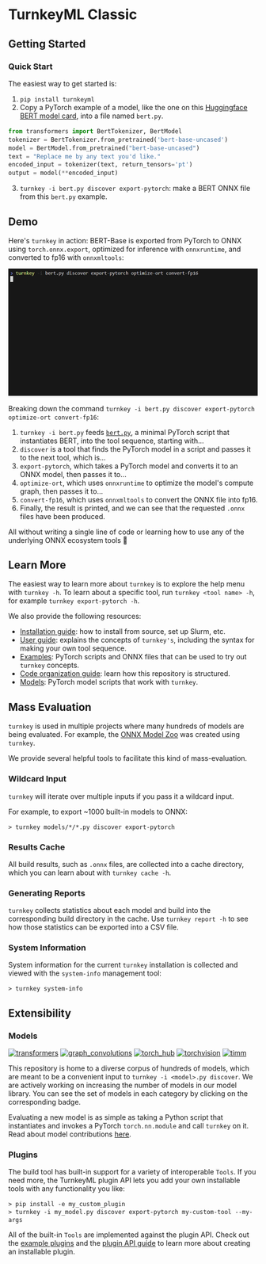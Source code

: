 # TurnkeyML Classic

## Getting Started

### Quick Start

The easiest way to get started is:
1. `pip install turnkeyml`
2. Copy a PyTorch example of a model, like the one on this [Huggingface BERT model card](https://huggingface.co/google-bert/bert-base-uncased), into a file named `bert.py`.
```python
from transformers import BertTokenizer, BertModel
tokenizer = BertTokenizer.from_pretrained('bert-base-uncased')
model = BertModel.from_pretrained("bert-base-uncased")
text = "Replace me by any text you'd like."
encoded_input = tokenizer(text, return_tensors='pt')
output = model(**encoded_input)
```
3. `turnkey -i bert.py discover export-pytorch`: make a BERT ONNX file from this `bert.py` example.

## Demo

Here's `turnkey` in action: BERT-Base is exported from PyTorch to ONNX using `torch.onnx.export`, optimized for inference with `onnxruntime`, and converted to fp16 with `onnxmltools`:

![Basic Demo Video](../img/basic_demo.gif)

Breaking down the command `turnkey -i bert.py discover export-pytorch optimize-ort convert-fp16`:

1. `turnkey -i bert.py` feeds [`bert.py`](https://github.com/onnx/turnkeyml/blob/main/models/transformers/bert.py), a minimal PyTorch script that instantiates BERT, into the tool sequence, starting with...
1. `discover` is a tool that finds the PyTorch model in a script and passes it to the next tool, which is...
1. `export-pytorch`, which takes a PyTorch model and converts it to an ONNX model, then passes it to...
1. `optimize-ort`, which uses `onnxruntime` to optimize the model's compute graph, then passes it to...
1. `convert-fp16`, which uses `onnxmltools` to convert the ONNX file into fp16.
1. Finally, the result is printed, and we can see that the requested `.onnx` files have been produced.

All without writing a single line of code or learning how to use any of the underlying ONNX ecosystem tools 🚀

## Learn More

The easiest way to learn more about `turnkey` is to explore the help menu with `turnkey -h`. To learn about a specific tool, run `turnkey <tool name> -h`, for example `turnkey export-pytorch -h`.

We also provide the following resources:

- [Installation guide](https://github.com/onnx/turnkeyml/blob/main/docs/install.md): how to install from source, set up Slurm, etc.
- [User guide](https://github.com/onnx/turnkeyml/blob/main/docs/tools_user_guide.md): explains the concepts of `turnkey's`, including the syntax for making your own tool sequence.
- [Examples](https://github.com/onnx/turnkeyml/tree/main/examples/cli): PyTorch scripts and ONNX files that can be used to try out `turnkey` concepts.
- [Code organization guide](https://github.com/onnx/turnkeyml/blob/main/docs/code.md): learn how this repository is structured.
- [Models](https://github.com/onnx/turnkeyml/blob/main/models/readme.md): PyTorch model scripts that work with `turnkey`.

## Mass Evaluation

`turnkey` is used in multiple projects where many hundreds of models are being evaluated. For example, the [ONNX Model Zoo](https://github.com/onnx/models) was created using `turnkey`.

We provide several helpful tools to facilitate this kind of mass-evaluation.

### Wildcard Input

`turnkey` will iterate over multiple inputs if you pass it a wildcard input. 

For example, to export ~1000 built-in models to ONNX:

```
> turnkey models/*/*.py discover export-pytorch
```

### Results Cache

All build results, such as `.onnx` files, are collected into a cache directory, which you can learn about with `turnkey cache -h`.

### Generating Reports

`turnkey` collects statistics about each model and build into the corresponding build directory in the cache. Use `turnkey report -h` to see how those statistics can be exported into a CSV file.

### System Information

System information for the current `turnkey` installation is collected and viewed with the `system-info` management tool:

```
> turnkey system-info
```

## Extensibility

### Models

[![transformers](https://img.shields.io/github/directory-file-count/onnx/turnkeyml/models/transformers?label=transformers)](https://github.com/onnx/turnkeyml/tree/main/models/transformers "Transformer models")
[![graph_convolutions](https://img.shields.io/github/directory-file-count/onnx/turnkeyml/models/graph_convolutions?label=graph_convolutions)](https://github.com/onnx/turnkeyml/tree/main/models/graph_convolutions "Graph Convolution models")
[![torch_hub](https://img.shields.io/github/directory-file-count/onnx/turnkeyml/models/torch_hub?label=torch_hub)](https://github.com/onnx/turnkeyml/tree/main/models/torch_hub "Models from Torch Hub")
[![torchvision](https://img.shields.io/github/directory-file-count/onnx/turnkeyml/models/torchvision?label=torchvision)](https://github.com/onnx/turnkeyml/tree/main/models/torchvision "Models from Torch Vision")
[![timm](https://img.shields.io/github/directory-file-count/onnx/turnkeyml/models/timm?label=timm)](https://github.com/onnx/turnkeyml/tree/main/models/timm "Pytorch Image Models")

This repository is home to a diverse corpus of hundreds of models, which are meant to be a convenient input to `turnkey -i <model>.py discover`. We are actively working on increasing the number of models in our model library. You can see the set of models in each category by clicking on the corresponding badge.

Evaluating a new model is as simple as taking a Python script that instantiates and invokes a PyTorch `torch.nn.module` and call `turnkey` on it. Read about model contributions [here](https://github.com/onnx/turnkeyml/blob/main/docs/contribute.md#contributing-a-model).

### Plugins

The build tool has built-in support for a variety of interoperable `Tools`. If you need more, the TurnkeyML plugin API lets you add your own installable  tools with any functionality you like:

```
> pip install -e my_custom_plugin
> turnkey -i my_model.py discover export-pytorch my-custom-tool --my-args
```

All of the built-in `Tools` are implemented against the plugin API. Check out the [example plugins](https://github.com/onnx/turnkeyml/tree/main/examples/cli/plugins) and the [plugin API guide](https://github.com/onnx/turnkeyml/blob/main/docs/contribute.md#contributing-a-plugin) to learn more about creating an installable plugin.